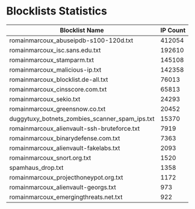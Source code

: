 # Blocklists Statistics
| Blocklist Name | IP Count |
|----|----|
| romainmarcoux_abuseipdb-s100-120d.txt | 412054 |
| romainmarcoux_isc.sans.edu.txt | 192610 |
| romainmarcoux_stamparm.txt | 145108 |
| romainmarcoux_malicious-ip.txt | 142358 |
| romainmarcoux_blocklist.de-all.txt | 76013 |
| romainmarcoux_cinsscore.com.txt | 65813 |
| romainmarcoux_sekio.txt | 24293 |
| romainmarcoux_greensnow.co.txt | 20452 |
| duggytuxy_botnets_zombies_scanner_spam_ips.txt | 15370 |
| romainmarcoux_alienvault-ssh-bruteforce.txt | 7919 |
| romainmarcoux_binarydefense.com.txt | 7363 |
| romainmarcoux_alienvault-fakelabs.txt | 2093 |
| romainmarcoux_snort.org.txt | 1520 |
| spamhaus_drop.txt | 1358 |
| romainmarcoux_projecthoneypot.org.txt | 1172 |
| romainmarcoux_alienvault-georgs.txt | 973 |
| romainmarcoux_emergingthreats.net.txt | 922 |
